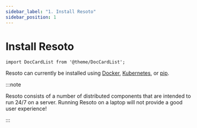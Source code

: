 ```yaml
---
sidebar_label: "1. Install Resoto"
sidebar_position: 1
---
```


# Install Resoto

```mdx-code-block
import DocCardList from '@theme/DocCardList';
```

Resoto can currently be installed using [Docker](./docker.md), [Kubernetes](./kubernetes.md), or [pip](./pip.md).

:::note

Resoto consists of a number of distributed components that are intended to run 24/7 on a server. Running Resoto on a laptop will not provide a good user experience!

:::

<DocCardList />
